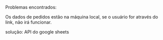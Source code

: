 
Problemas encontrados:

Os dados de pedidos estão na máquina local, se o usuário for 
através do link, não irá funcionar.

solução: API do google sheets